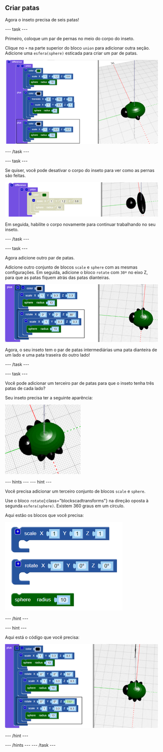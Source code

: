 ## Criar patas

Agora o inseto precisa de seis patas!

--- task ---

Primeiro, coloque um par de pernas no meio do corpo do inseto.

Clique no `+` na parte superior do bloco `union` para adicionar outra seção. Adicione uma `esfera(sphere)` esticada para criar um par de patas.

![screenshot](images/bug-legs-middle-annotated.png)

--- /task ---

--- task ---

Se quiser, você pode desativar o corpo do inseto para ver como as pernas são feitas.

![screenshot](images/bug-legs-disable.png)

Em seguida, habilite o corpo novamente para continuar trabalhando no seu inseto.

--- /task ---

--- task ---

Agora adicione outro par de patas.

Adicione outro conjunto de blocos `scale` e `sphere` com as mesmas configurações. Em seguida, adicione o bloco `rotate` com `30º` no eixo Z, para que as patas fiquem atrás das patas dianteiras.

![screenshot](images/bug-legs-2-annotated.png)

Agora, o seu inseto tem o par de patas intermediárias uma pata dianteira de um lado e uma pata traseira do outro lado!

--- /task ---

--- task ---

Você pode adicionar um terceiro par de patas para que o inseto tenha três patas de cada lado?

Seu inseto precisa ter a seguinte aparência:

![screenshot](images/bug-finished.png)

--- hints --- --- hint ---

Você precisa adicionar um terceiro conjunto de blocos `scale` e `sphere`.

Use o bloco `rotate`{:class="blockscadtransforms"} na direção oposta à segunda `esfera(sphere)`. Existem 360 graus em um círculo.

Aqui estão os blocos que você precisa:

![screenshot](images/bug-legs-blocks.png)

--- /hint ---

--- hint ---

Aqui está o código que você precisa:

![screenshot](images/bug-legs-3-annotated.png)

--- /hint ---

--- /hints --- --- /task ---